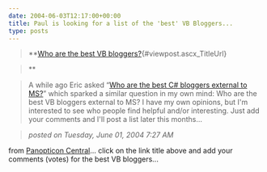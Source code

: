 ```yaml
---
date: 2004-06-03T12:17:00+00:00
title: Paul is looking for a list of the 'best' VB Bloggers...
type: posts
---
```

> **[Who are the best VB bloggers?](http://www.panopticoncentral.net/archive/2004/06/01/1123.aspx){#viewpost.ascx_TitleUrl}

>**

> A while ago Eric asked “[Who are the best C# bloggers external to MS?](http://blogs.msdn.com/ericgu/archive/2004/04/23/119094.aspx)” which sparked a similar question in my own mind: Who are the best VB bloggers external to MS? I have my own opinions, but I'm interested to see who people find helpful and/or interesting. Just add your comments and I'll post a list later this months...

> _posted on Tuesday, June 01, 2004 7:27 AM_

from [Panopticon Central](http://www.panopticoncentral.net/)... click on the link title above and add your comments (votes) for the best VB bloggers...
